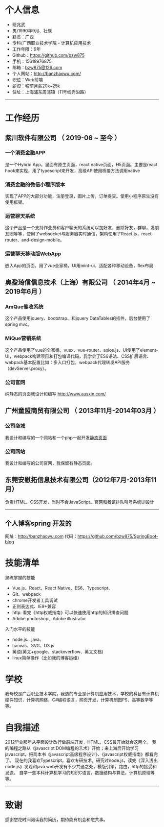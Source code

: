 # 个人信息

 - 班兆武
 - 男/1990年9月、壮族
 - 籍贯：广西
 - 专科/广西职业技术学院 - 计算机应用技术 
 - 工作年限：9年
 - Github：https://github.com/bzw875
 - 手机：15618976875
 - 邮箱：bzw875@126.com
 - 个人网站：http://banzhaowu.com/
 - 职位：Web前端
 - 薪资：税前月薪20k~25k
 - 住址：上海浦东周浦镇（11号线秀沿路）

---

# 工作经历


## 紫川软件有限公司 （ 2019-06 ~ 至今 ）
### 一个消费金融APP
是一个Hybrid App，里面有原生页面，react native页面，H5页面。主要是react hook来实现，用了typescript来开发，高级API使用桥接方法调用native

### 消费金融的微信小程序版本
实现了APP的大部分功能，注册登录，图片上传，订单提交。使用小程序原生没有使用框架。

### 运营聊天系统
这个产品是一个支持作业员和客户聊天的系统可以加好友，删除好友，群聊，发朋友圈等等，使用了websocket与服务器实时通信，架构使用了React.js，react-router、and-design-mobile。


### 运营聊天移动版WebApp
嵌入App的页面，用了vue全家桶，UI用mint-ui，适配各种移动设备，flex布局


## 奥盈琦信信息技术（上海）有限公司 （ 2014年4月 ~ 2019年6月 ）

### AmQue催收系统 
这个产品使用jquery、bootstrap、和jquery DataTables的插件，后台使用了spring mvc。

### MiQue营销系统
这个产品使用了vue的全家桶，vuex、vue-router、axios.js、UI使用了element-UI，webpack构建项目和打包编译代码，我学会了ES6语法、CSS扩展语言、webpack基本配置比如：多入口打包，webpack代理转发API服务（devServer.proxy）。


### 公司官网
纯静态的页面我设计和编写 http://www.ausxin.com/

 
## 广州童盟商贸有限公司 （ 2013年11月-2014年03月 ）

### 公司商城  
我设计和编写的一个网站和一个php一起开发[静态页面](http://bzw875.github.io/BearWOW-Mall/)


###  公司网站
我设计和编写的公司官网，我保留有静态页面。


## 东莞安慰拓信息技术有限公司（2012年7月-2013年11月）
负责HTML、CSS开发，当时不会JavaScript。官网和餐馆排队叫号系统UI设计

---

## 个人博客spring 开发的
网址：http://banzhaowu.com
代码：https://github.com/bzw875/SpringBoot-blog


# 技能清单

熟练掌握的技能
- Vue.js、React、React Native、ES6、Typescript、
- Git、webpack
- chrome开发者工具调试
- 正则表达式、IE9+兼容
- http: 看完《http权威指南》可以快速使用http的知识排查问题
- Adobe photoshop、Adobe illustrator

入门水平的技能
- node.js、java、
- canvas、SVG、D3.js
- 英语(英文+google、stackoverflow、英文文档)
- linux简单操作（比如我的博客运维）

# 学校
我母校是广西职业技术学院，我选的专业是计算机应用技术，学校的科目有计算机硬件知识，计算机网络，C#编程语言，网页开发，计算机制图PS、高等数学等等。

# 自我描述
2012毕业那年从平面设计改行做前端开发，HTML，CSS最开始就会这两个。 我的编程之路从《javascript DOM编程的艺术》开始；来上海后开始学习javascript，把两本书《javascript高级程序设计》、《javascript权威指南》都看完了。
现在的我喜欢Typescript，喜欢专研技术，研究过node.js，读完《深入浅出node.js》发现和java web开发有不少共通之处，模版引擎，路由，http的接受和发送。 自学一些本科计算机学习的知识C语言，数据结构与算法，计算机原理等等。 


---

# 致谢
感谢您花时间阅读我的简历，期待能有机会和您共事。

